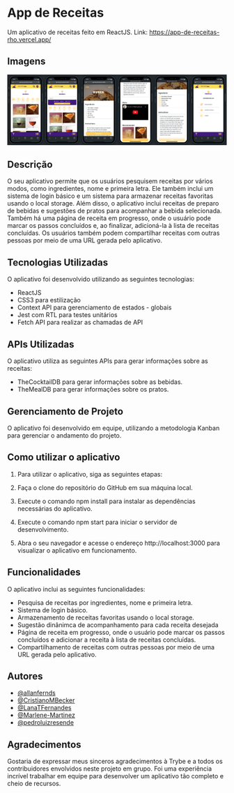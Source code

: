 
# App de Receitas

Um aplicativo de receitas feito em ReactJS.
Link: https://app-de-receitas-rho.vercel.app/

## Imagens

![Logo do R](src/images/app.png)

## Descrição

O seu aplicativo permite que os usuários pesquisem receitas por vários modos, como ingredientes, nome e primeira letra. Ele também inclui um sistema de login básico e um sistema para armazenar receitas favoritas usando o local storage. Além disso, o aplicativo inclui receitas de preparo de bebidas e sugestões de pratos para acompanhar a bebida selecionada. Também há uma página de receita em progresso, onde o usuário pode marcar os passos concluídos e, ao finalizar, adicioná-la à lista de receitas concluídas. Os usuários também podem compartilhar receitas com outras pessoas por meio de uma URL gerada pelo aplicativo.

## Tecnologias Utilizadas

O aplicativo foi desenvolvido utilizando as seguintes tecnologias:

- ReactJS
- CSS3 para estilização
- Context API para gerenciamento de estados - globais
- Jest com RTL para testes unitários
- Fetch API para realizar as chamadas de API

## APIs Utilizadas

O aplicativo utiliza as seguintes APIs para gerar informações sobre as receitas:

- TheCocktailDB para gerar informações sobre as bebidas.
- TheMealDB para gerar informações sobre os pratos.

## Gerenciamento de Projeto

O aplicativo foi desenvolvido em equipe, utilizando a metodologia Kanban para gerenciar o andamento do projeto.

## Como utilizar o aplicativo

1. Para utilizar o aplicativo, siga as seguintes etapas:

2. Faça o clone do repositório do GitHub em sua máquina local.

3. Execute o comando npm install para instalar as dependências necessárias do aplicativo.

4. Execute o comando npm start para iniciar o servidor de desenvolvimento.

5. Abra o seu navegador e acesse o endereço http://localhost:3000 para visualizar o aplicativo em funcionamento.

## Funcionalidades

O aplicativo inclui as seguintes funcionalidades:

- Pesquisa de receitas por ingredientes, nome e primeira letra.
- Sistema de login básico.
- Armazenamento de receitas favoritas usando o local storage.
- Sugestão dinânimca de acompanhamento para cada receita desejada
- Página de receita em progresso, onde o usuário pode marcar os passos concluídos e adicionar a receita à lista de receitas concluídas.
- Compartilhamento de receitas com outras pessoas por meio de uma URL gerada pelo aplicativo.
## Autores

- [@allanfernds](https://github.com/allanfernds)
- [@CristianoMBecker](https://github.com/CristianoMBecker)
- [@LanaTFernandes](https://github.com/LanaTFernandes)
- [@Marlene-Martinez](https://github.com/Marlene-Martinez)
- [@pedroluizresende](https://github.com/pedroluizresende)

## Agradecimentos 

Gostaria de expressar meus sinceros agradecimentos à Trybe e a todos os contribuidores envolvidos neste projeto em grupo. Foi uma experiência incrível trabalhar em equipe para desenvolver um aplicativo tão completo e cheio de recursos.